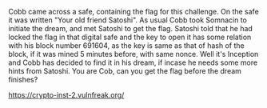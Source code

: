 Cobb came across a safe, containing the flag for this challenge. On the safe it was written "Your old friend Satoshi". As usual Cobb took Somnacin to initiate the dream, and met Satoshi to get the flag. Satoshi told that he had locked the flag in that digital safe and the key to open it has some relation with his block number 691604, as the key is same as that of hash of the block, if it was mined 5 minutes before, with same nonce. Well it's Inception and Cobb has decided to find it in his dream, if incase he needs some more hints from Satoshi. You are Cob, can you get the flag before the dream finishes?

https://crypto-inst-2.vulnfreak.org/
